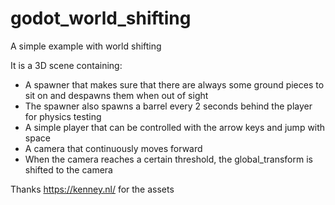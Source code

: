 # godot_world_shifting

A simple example with world shifting

It is a 3D scene containing:
- A spawner that makes sure that there are always some ground pieces to sit on and despawns them when out of sight
- The spawner also spawns a barrel every 2 seconds behind the player for physics testing
- A simple player that can be controlled with the arrow keys and jump with space
- A camera that continuously moves forward
- When the camera reaches a certain threshold, the global_transform is shifted to the camera

Thanks https://kenney.nl/ for the assets
